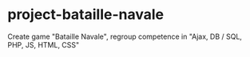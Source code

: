 # project-bataille-navale
Create game "Bataille Navale", regroup competence in  "Ajax, DB / SQL, PHP, JS, HTML, CSS"
